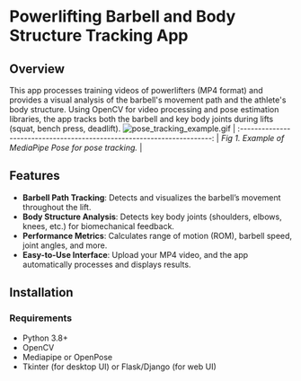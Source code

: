 # Powerlifting Barbell and Body Structure Tracking App

## Overview
This app processes training videos of powerlifters (MP4 format) and provides a visual analysis of the barbell's movement path and the athlete's body structure. Using OpenCV for video processing and pose estimation libraries, the app tracks both the barbell and key body joints during lifts (squat, bench press, deadlift).
![pose_tracking_example.gif](https://mediapipe.dev/images/mobile/pose_tracking_example.gif) |
:----------------------------------------------------------------------: |
*Fig 1. Example of MediaPipe Pose for pose tracking.*                    |

## Features
- **Barbell Path Tracking**: Detects and visualizes the barbell’s movement throughout the lift.
- **Body Structure Analysis**: Detects key body joints (shoulders, elbows, knees, etc.) for biomechanical feedback.
- **Performance Metrics**: Calculates range of motion (ROM), barbell speed, joint angles, and more.
- **Easy-to-Use Interface**: Upload your MP4 video, and the app automatically processes and displays results.

## Installation

### Requirements
- Python 3.8+
- OpenCV
- Mediapipe or OpenPose
- Tkinter (for desktop UI) or Flask/Django (for web UI)

